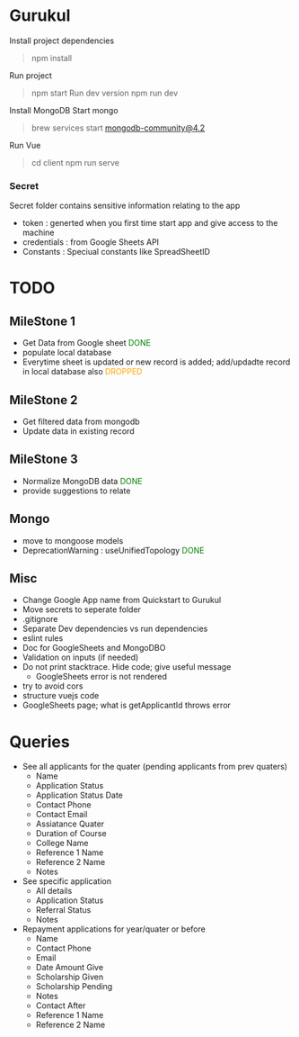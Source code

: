 # Gurukul

Install project dependencies
>npm install

Run project
>npm start
Run dev version
>npm run dev

Install MongoDB
Start mongo
>brew services start mongodb-community@4.2

Run Vue
>cd client
>npm run serve

### Secret
Secret folder contains sensitive information relating to the app
* token : generted when you first time start app and give access to the machine
* credentials : from Google Sheets API
* Constants : Speciual constants like SpreadSheetID

# TODO

## MileStone 1
* Get Data from Google sheet <span style="color:green">DONE</span>
* populate local database
* Everytime sheet is updated or new record is added; add/updadte record in local database also <span style="color:orange">DROPPED</span>

## MileStone 2
* Get filtered data from mongodb
* Update data in existing record

## MileStone 3
* Normalize MongoDB data <span style="color:green">DONE</span>
* provide suggestions to relate

## Mongo
* move to mongoose models
* DeprecationWarning : useUnifiedTopology <span style="color:green">DONE</span>

## Misc
* Change Google App name from Quickstart to Gurukul
* Move secrets to seperate folder
* .gitignore
* Separate Dev dependencies vs run dependencies
* eslint rules
* Doc for GoogleSheets and MongoDBO
* Validation on inputs (if needed)
* Do not print stacktrace. Hide code; give useful message
  * GoogleSheets error is not rendered
* try to avoid cors
* structure vuejs code
* GoogleSheets page; what is getApplicantId throws error

# Queries

* See all applicants for the quater (pending applicants from prev quaters)
  * Name
  * Application Status
  * Application Status Date
  * Contact Phone
  * Contact Email
  * Assiatance Quater
  * Duration of Course
  * College Name
  * Reference 1 Name
  * Reference 2 Name
  * Notes
* See specific application
  * All details
  * Application Status
  * Referral Status
  * Notes
* Repayment applications for year/quater or before
  * Name
  * Contact Phone
  * Email
  * Date Amount Give
  * Scholarship Given
  * Scholarship Pending
  * Notes
  * Contact After
  * Reference 1 Name
  * Reference 2 Name

